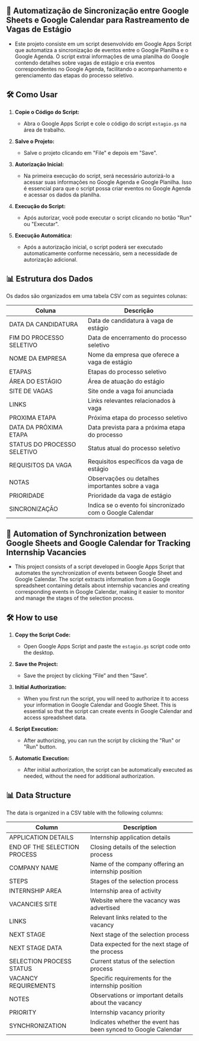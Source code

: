 ## 🔄 Automatização de Sincronização entre Google Sheets e Google Calendar para Rastreamento de Vagas de Estágio
- Este projeto consiste em um script desenvolvido em Google Apps Script que automatiza a sincronização de eventos entre o Google Planilha e o Google Agenda. O script extrai informações de uma planilha do Google contendo detalhes sobre vagas de estágio e cria eventos correspondentes no Google Agenda, facilitando o acompanhamento e gerenciamento das etapas do processo seletivo.


## 🛠️ Como Usar

1. **Copie o Código do Script:**
   - Abra o Google Apps Script e cole o código do script `estagio.gs` na área de trabalho.

2. **Salve o Projeto:**
   - Salve o projeto clicando em "File" e depois em "Save".

3. **Autorização Inicial:**
   - Na primeira execução do script, será necessário autorizá-lo a acessar suas informações no Google Agenda e Google Planilha. Isso é essencial para que o script possa criar eventos no Google Agenda e acessar os dados da planilha.

4. **Execução do Script:**
   - Após autorizar, você pode executar o script clicando no botão "Run" ou "Executar".

5. **Execução Automática:**
   - Após a autorização inicial, o script poderá ser executado automaticamente conforme necessário, sem a necessidade de autorização adicional.


## 📊 Estrutura dos Dados
Os dados são organizados em uma tabela CSV com as seguintes colunas:

| Coluna                       | Descrição                                                 |
|------------------------------|-----------------------------------------------------------|
| DATA DA CANDIDATURA          | Data de candidatura à vaga de estágio                     |
| FIM DO PROCESSO SELETIVO     | Data de encerramento do processo seletivo                 |
| NOME DA EMPRESA              | Nome da empresa que oferece a vaga de estágio             |
| ETAPAS                       | Etapas do processo seletivo                               |
| ÁREA DO ESTÁGIO              | Área de atuação do estágio                                |
| SITE DE VAGAS                | Site onde a vaga foi anunciada                            |
| LINKS                        | Links relevantes relacionados à vaga                      |
| PROXIMA ETAPA                | Próxima etapa do processo seletivo                        |
| DATA DA PRÓXIMA ETAPA        | Data prevista para a próxima etapa do processo            |
| STATUS DO PROCESSO SELETIVO  | Status atual do processo seletivo                         |
| REQUISITOS DA VAGA           | Requisitos específicos da vaga de estágio                 |
| NOTAS                        | Observações ou detalhes importantes sobre a vaga          |
| PRIORIDADE                   | Prioridade da vaga de estágio                             |
| SINCRONIZAÇÃO                | Indica se o evento foi sincronizado com o Google Calendar |




## 🔄 Automation of Synchronization between Google Sheets and Google Calendar for Tracking Internship Vacancies
- This project consists of a script developed in Google Apps Script that automates the synchronization of events between Google Sheet and Google Calendar. The script extracts information from a Google spreadsheet containing details about internship vacancies and creating corresponding events in Google Calendar, making it easier to monitor and manage the stages of the selection process.


## 🛠️ How to use

1. **Copy the Script Code:**
     - Open Google Apps Script and paste the `estagio.gs` script code onto the desktop.

2. **Save the Project:**
     - Save the project by clicking “File” and then “Save”.

3. **Initial Authorization:**
     - When you first run the script, you will need to authorize it to access your information in Google Calendar and Google Sheet. This is essential so that the script can create events in Google Calendar and access spreadsheet data.

4. **Script Execution:**
     - After authorizing, you can run the script by clicking the "Run" or "Run" button.

5. **Automatic Execution:**
     - After initial authorization, the script can be automatically executed as needed, without the need for additional authorization.


## 📊 Data Structure

The data is organized in a CSV table with the following columns:

| Column                      | Description                                                 |
|-----------------------------|-------------------------------------------------------------|
| APPLICATION DETAILS         | Internship application details                              |
| END OF THE SELECTION PROCESS | Closing details of the selection process                    |
| COMPANY NAME                | Name of the company offering an internship position         |
| STEPS                       | Stages of the selection process                             |
| INTERNSHIP AREA             | Internship area of activity                                 |
| VACANCIES SITE              | Website where the vacancy was advertised                    |
| LINKS                       | Relevant links related to the vacancy                       |
| NEXT STAGE                  | Next stage of the selection process                         |
| NEXT STAGE DATA             | Data expected for the next stage of the process             |
| SELECTION PROCESS STATUS    | Current status of the selection process                     |
| VACANCY REQUIREMENTS        | Specific requirements for the internship position            |
| NOTES                       | Observations or important details about the vacancy         |
| PRIORITY                    | Internship vacancy priority                                 |
| SYNCHRONIZATION             | Indicates whether the event has been synced to Google Calendar |
